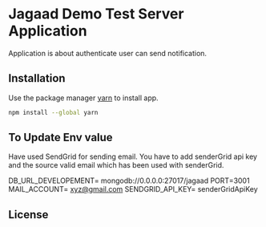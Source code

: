 # Jagaad Demo Test Server Application

Application is about authenticate user can send notification.

## Installation

Use the package manager [yarn](https://classic.yarnpkg.com/lang/en/docs/install/#windows-stable) to install app.

```bash
npm install --global yarn
```

## To Update Env value
Have used SendGrid for sending email. You have to add senderGrid api key and the source valid email which has been used with senderGrid.


DB_URL_DEVELOPEMENT= mongodb://0.0.0.0:27017/jagaad
PORT=3001
MAIL_ACCOUNT= xyz@gmail.com
SENDGRID_API_KEY= senderGridApiKey
## License
